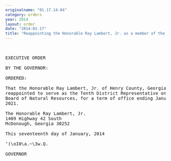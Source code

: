 ```yaml
---
originalname: "01.17.14.04"
category: orders
year: 2014
layout: order
date: "2014-01-17"
title: "Reappointing the Honorable Ray Lambert, Jr. as a member of the Board of Natural Resources"
---
```

<pre>
 

EXECUTIVE ORDER

BY THE GOVERNOR:

ORDERED:

That the Honorable Ray Lambert, Jr. of Henry County, Georgia, is
reappointed to serve as the Tenth District Representative on the
Board of Natural Resources, for a term of office ending January 1,
2021.

The Honorable Ray Lambert, Jr.
1409 Highway 42 South
McDonough, Georgia 30252

This seventeenth day of January, 2014

‘(\oI0\a.~\3w.Q.

GOVERNOR

</pre>
